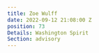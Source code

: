 ```yaml
---
title: Zoe Wulff
date: 2022-09-12 21:08:00 Z
position: 73
Details: Washington Spirit
Section: advisory
---
```


